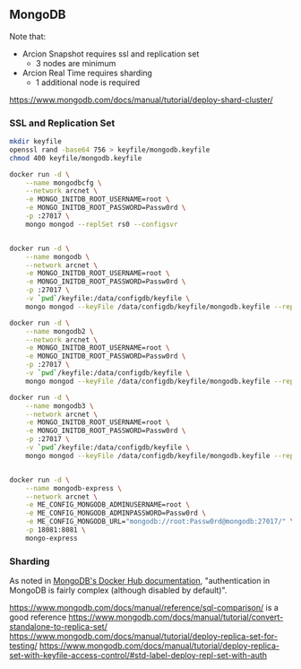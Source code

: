 ## MongoDB

Note that:
- Arcion Snapshot requires ssl and replication set
    - 3 nodes are minimum
- Arcion Real Time requires sharding
    - 1 additional node is required

https://www.mongodb.com/docs/manual/tutorial/deploy-shard-cluster/

### SSL and Replication Set

```bash
mkdir keyfile
openssl rand -base64 756 > keyfile/mongodb.keyfile
chmod 400 keyfile/mongodb.keyfile
```

```bash
docker run -d \
    --name mongodbcfg \
    --network arcnet \
    -e MONGO_INITDB_ROOT_USERNAME=root \
    -e MONGO_INITDB_ROOT_PASSWORD=Passw0rd \
    -p :27017 \
    mongo mongod --replSet rs0 --configsvr 


docker run -d \
    --name mongodb \
    --network arcnet \
    -e MONGO_INITDB_ROOT_USERNAME=root \
    -e MONGO_INITDB_ROOT_PASSWORD=Passw0rd \
    -p :27017 \
    -v `pwd`/keyfile:/data/configdb/keyfile \
    mongo mongod --keyFile /data/configdb/keyfile/mongodb.keyfile --replSet rs0

docker run -d \
    --name mongodb2 \
    --network arcnet \
    -e MONGO_INITDB_ROOT_USERNAME=root \
    -e MONGO_INITDB_ROOT_PASSWORD=Passw0rd \
    -p :27017 \
    -v `pwd`/keyfile:/data/configdb/keyfile \
    mongo mongod --keyFile /data/configdb/keyfile/mongodb.keyfile --replSet rs0

docker run -d \
    --name mongodb3 \
    --network arcnet \
    -e MONGO_INITDB_ROOT_USERNAME=root \
    -e MONGO_INITDB_ROOT_PASSWORD=Passw0rd \
    -p :27017 \
    -v `pwd`/keyfile:/data/configdb/keyfile \
    mongo mongod --keyFile /data/configdb/keyfile/mongodb.keyfile --replSet rs0


docker run -d \
    --name mongodb-express \
    --network arcnet \
    -e ME_CONFIG_MONGODB_ADMINUSERNAME=root \
    -e ME_CONFIG_MONGODB_ADMINPASSWORD=Passw0rd \
    -e ME_CONFIG_MONGODB_URL="mongodb://root:Passw0rd@mongodb:27017/" \
    -p 18081:8081 \
    mongo-express 
```

### Sharding


As noted in [MongoDB's Docker Hub documentation](https://hub.docker.com/_/mongo),
"authentication in MongoDB is fairly complex (although disabled by default)".  

https://www.mongodb.com/docs/manual/reference/sql-comparison/ is a good reference
https://www.mongodb.com/docs/manual/tutorial/convert-standalone-to-replica-set/
https://www.mongodb.com/docs/manual/tutorial/deploy-replica-set-for-testing/
https://www.mongodb.com/docs/manual/tutorial/deploy-replica-set-with-keyfile-access-control/#std-label-deploy-repl-set-with-auth

